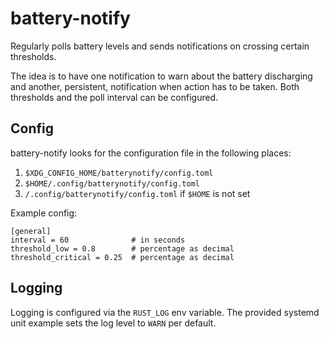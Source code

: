 # battery-notify

Regularly polls battery levels and sends notifications on crossing certain thresholds.

The idea is to have one notification to warn about the battery discharging and another, persistent, notification when action has to be taken. Both thresholds and the poll interval can be configured.

## Config

battery-notify looks for the configuration file in the following places:
1. `$XDG_CONFIG_HOME/batterynotify/config.toml`
2. `$HOME/.config/batterynotify/config.toml`
3. `/.config/batterynotify/config.toml` if `$HOME` is not set

Example config:
```
[general]
interval = 60              # in seconds
threshold_low = 0.8        # percentage as decimal
threshold_critical = 0.25  # percentage as decimal
```

## Logging

Logging is configured via the `RUST_LOG` env variable. The provided systemd unit example sets the log level to `WARN` per default.
